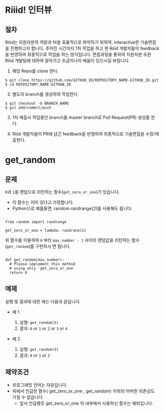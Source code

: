 # Riiid! 인터뷰

## 절차
Riiid는 지원자분의 역량과 fit을 효율적으로 파악하기 위하여, interactive한 기술면접을 진행하고자 합니다.
주어진 시간까지 1차 작업을 하고 현 Riiid 개발자들의 feedback을 반영하여 최종적으로 작업을 하는 방식입니다.
면접과정을 통하여 지원자분 또한 Riiid 개발팀에 대하여 알아가고 조금이나마 배움이 있으시길 바랍니다.

1. 해당 Repo를 clone 한다.
```
$ git clone https://github.com/GITHUB_ID/REPOSITORY_NAME-GITHUB_ID.git
$ cd REPOSITORY_NAME-GITHUB_ID
```

2. 별도의 branch를 생성하여 작업한다.
```
$ git checkout -b BRANCH_NAME
$ git add/commit/push 
```

3. 1차 제출시 작업중인 branch를 master branch로 Pull Request(PR) 생성를 한다. 

4. Riiid 개발자들이 PR에 남긴 feedback을 반영하여 최종적으로 기술면접을 수정/제출한다.

# get_random

## 문제

`0`과 `1`을 랜덤으로 리턴하는 함수(`get_zero_or_one`)가 있습니다.
- 이 함수는 이미 있다고 가정합니다.
- Python으로 예를들면, random.randrange(2)를 사용해도 됩니다.

```

from random import randrange

get_zero_or_one = lambda: randrane(2)

```

위 함수를 이용하여 `0` 부터 `max_number - 1` 사이의 랜덤값을 리턴하는 함수(`get_random`)를
구현하시 면 됩니다.

```

def get_random(max_number):
  # Please implement this method
  # using only `get_zero_or_one`
  return 0

```

## 예제

실행 및 결과에 대한 예는 다음과 같습니다.

- 예 1
  1. 실행: `get_random(5)`
  2. 결과: `0` or `1` or `2` or `3` or `4`

- 예 2
  1. 실행: `get_random(3)`
  2. 결과: `0` or `1` or `2`

## 제약조건
- 프로그래밍 언어는 자유입니다.
- 위에서 언급한 함수( get_zero_or_one , get_random) 이외의 어떠한 의존성도 가질 수
없습니다.
  - 앞서 언급했듯 get_zero_or_one 의 내부에서 사용하신 함수는 예외입니다.